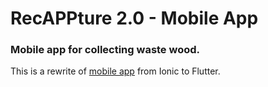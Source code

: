 # RecAPPture 2.0 - Mobile App

### Mobile app for collecting waste wood.
This is a rewrite of [mobile app](https://github.com/Ethirallan/RecAPPture-MobileApp) from Ionic to Flutter.
